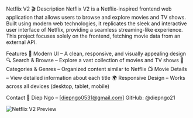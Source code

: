 Netflix V2 🎬
Description
Netflix V2 is a Netflix-inspired frontend web application that allows users to browse and explore movies and TV shows. Built using modern web technologies, it replicates the sleek and interactive user interface of Netflix, providing a seamless streaming-like experience. This project focuses solely on the frontend, fetching movie data from an external API.

Features
🎨 Modern UI – A clean, responsive, and visually appealing design
🔍 Search & Browse – Explore a vast collection of movies and TV shows
📂 Categories & Genres – Organized content similar to Netflix
📺 Movie Details – View detailed information about each title
🌍 Responsive Design – Works across all devices (desktop, tablet, mobile)

Contact
📧 Diep Ngo – [diepngo0531@gmail.com]
GitHub: @diepngo21

![Netflix V2 Preview](img.png)
